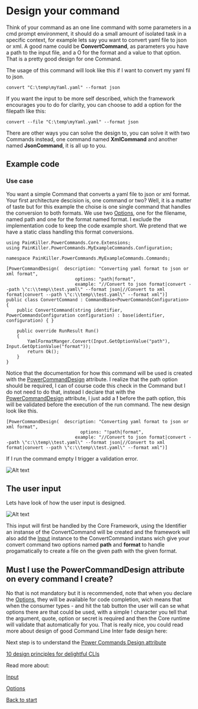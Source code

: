# Design your command

Think of your command as an one line command with some parameters in a cmd prompt environment, it should do a small amount of isolated task in a specific context, for example lets say you want to convert yaml file to json or xml. A good name could be **ConvertCommand**, as parameters you have a path to the input file, and a O for the format and a value to that option. That is a pretty good design for one Command. 
 
 The usage of this command will look like this if I want to convert my yaml fil to json.

```convert "C:\temp\myYaml.yaml" --format json```

If you want the input to be more self described, which the framework encourages you to do for clarity, you can choose to add a option for the filepath like this:

```convert --file "C:\temp\myYaml.yaml" --format json```
 
There are other ways you can solve the design to, you can solve it with two Commands instead, one command named **XmlCommand** and another named **JsonCommand**, it is all up to you.

## Example code
### Use case
You want a simple Command that converts a yaml file to json or xml format. Your first architecture descision is, one command or two? Well, it is a matter of taste but for this example the choise is one single command that handles the conversion to both formats. We use two [Options](Options.md), one for the filename, named path and one for the format named format. I exclude the implementation code to keep the code example short. We pretend that we have a static class handling this format conversions.

```
using PainKiller.PowerCommands.Core.Extensions;
using PainKiller.PowerCommands.MyExampleCommands.Configuration;

namespace PainKiller.PowerCommands.MyExampleCommands.Commands;

[PowerCommandDesign(  description: "Converting yaml format to json or xml format",
                          options: "path|format",
                          example: "//Convert to json format|convert --path \"c:\\temp\\test.yaml\" --format json|//Convert to xml format|convert --path \"c:\\temp\\test.yaml\" --format xml")]
public class ConvertCommand : CommandBase<PowerCommandsConfiguration>
{
    public ConvertCommand(string identifier, PowerCommandsConfiguration configuration) : base(identifier, configuration) { }

    public override RunResult Run()
    {
        YamlFormatManger.Convert(Input.GetOptionValue("path"), Input.GetOptionValue("format"));
        return Ok();
    }
}
```
Notice that the documentation for how this command will be used is created with the [PowerCommandDesign](PowerCommandDesignAttribute.md) attribute. I realize that the path option should be required, I can of course code this check in the Command but I do not need to do that, instead I declare that with the [PowerCommandDesign](PowerCommandDesignAttribute.md) attribute, I just add a **!** before the path option, this will be validated before the execution of the run command. The new design look like this.
```
[PowerCommandDesign(  description: "Converting yaml format to json or xml format",
                            options: "!path|format",
                          example: "//Convert to json format|convert --path \"c:\\temp\\test.yaml\" --format json|//Convert to xml format|convert --path \"c:\\temp\\test.yaml\" --format xml")]
```                     
If I run the command empty I trigger a validation error.

![Alt text](images/convert_validation_error.png?raw=true "Describe convert command")

## The user input
Lets have look of how the user input is designed.

![Alt text](images/Command_line_input_convert.png?raw=true "Describe convert command")

This input will first be handled by the Core Framework, using the Identifier an instanse of the ConvertCommand will be created and the framework will also add the [Input](Input.md) instance to the ConvertCommand instans wich give your convert command two options named **path** and **format** to handle progamatically to create a file on the given path with the given format.

## Must I use the PowerCommandDesign attribute on every command I create?
No that is not mandatory but it is recommended, note that when you declare the [Options](Options.md), they will be available for code completion, wich means that when the consumer types - and hit the tab button the user will can se what options there are that could be used, with a simple ! character you tell that the argument, quote, option or secret is required and then the Core runtime will validate that automatically for you. That is really nice, you could read more about design of good Command Line Inter fade design here:

Next step is to understand the [Power Commands Design attribute](PowerCommandDesignAttribute.md)

[10 design principles for delightful CLIs](https://blog.developer.atlassian.com/10-design-principles-for-delightful-clis/)

Read more about:


[Input](Input.md)

[Options](Options.md)

[Back to start](https://github.com/PowerCommands/PowerCommands2022/blob/main/Docs/README.md)